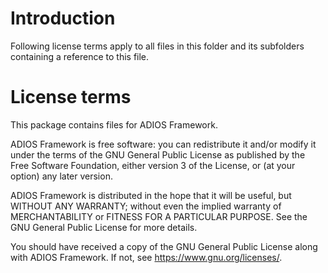 # Introduction

Following license terms apply to all files in this folder and its
subfolders containing a reference to this file.

# License terms

This package contains files for ADIOS Framework.

ADIOS Framework is free software: you can redistribute it and/or modify
it under the terms of the GNU General Public License as published by
the Free Software Foundation, either version 3 of the License, or
(at your option) any later version.

ADIOS Framework is distributed in the hope that it will be useful,
but WITHOUT ANY WARRANTY; without even the implied warranty of
MERCHANTABILITY or FITNESS FOR A PARTICULAR PURPOSE.  See the
GNU General Public License for more details.

You should have received a copy of the GNU General Public License
along with ADIOS Framework. If not, see <https://www.gnu.org/licenses/>.
